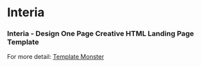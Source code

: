 # Interia

### Interia - Design One Page Creative HTML Landing Page Template

For more detail: [Template Monster](https://www.templatemonster.com/landing-page-template/interia-design-one-page-creative-html-landing-page-template-75772.html)
